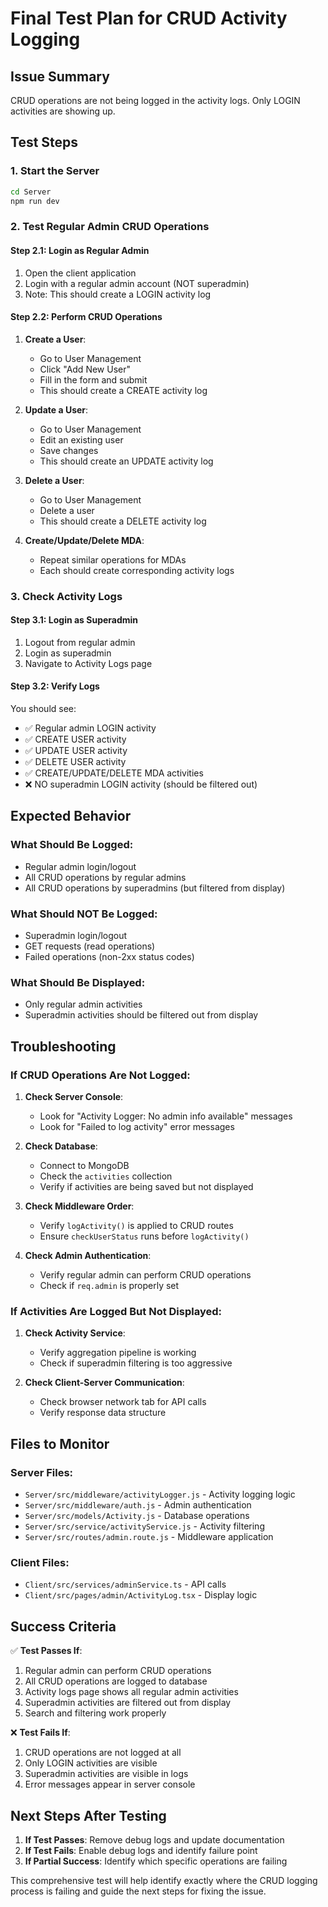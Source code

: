 # Final Test Plan for CRUD Activity Logging

## Issue Summary

CRUD operations are not being logged in the activity logs. Only LOGIN activities are showing up.

## Test Steps

### 1. Start the Server

```bash
cd Server
npm run dev
```

### 2. Test Regular Admin CRUD Operations

#### Step 2.1: Login as Regular Admin

1. Open the client application
2. Login with a regular admin account (NOT superadmin)
3. Note: This should create a LOGIN activity log

#### Step 2.2: Perform CRUD Operations

1. **Create a User**:

   - Go to User Management
   - Click "Add New User"
   - Fill in the form and submit
   - This should create a CREATE activity log

2. **Update a User**:

   - Go to User Management
   - Edit an existing user
   - Save changes
   - This should create an UPDATE activity log

3. **Delete a User**:

   - Go to User Management
   - Delete a user
   - This should create a DELETE activity log

4. **Create/Update/Delete MDA**:
   - Repeat similar operations for MDAs
   - Each should create corresponding activity logs

### 3. Check Activity Logs

#### Step 3.1: Login as Superadmin

1. Logout from regular admin
2. Login as superadmin
3. Navigate to Activity Logs page

#### Step 3.2: Verify Logs

You should see:

- ✅ Regular admin LOGIN activity
- ✅ CREATE USER activity
- ✅ UPDATE USER activity
- ✅ DELETE USER activity
- ✅ CREATE/UPDATE/DELETE MDA activities
- ❌ NO superadmin LOGIN activity (should be filtered out)

## Expected Behavior

### What Should Be Logged:

- Regular admin login/logout
- All CRUD operations by regular admins
- All CRUD operations by superadmins (but filtered from display)

### What Should NOT Be Logged:

- Superadmin login/logout
- GET requests (read operations)
- Failed operations (non-2xx status codes)

### What Should Be Displayed:

- Only regular admin activities
- Superadmin activities should be filtered out from display

## Troubleshooting

### If CRUD Operations Are Not Logged:

1. **Check Server Console**:

   - Look for "Activity Logger: No admin info available" messages
   - Look for "Failed to log activity" error messages

2. **Check Database**:

   - Connect to MongoDB
   - Check the `activities` collection
   - Verify if activities are being saved but not displayed

3. **Check Middleware Order**:

   - Verify `logActivity()` is applied to CRUD routes
   - Ensure `checkUserStatus` runs before `logActivity()`

4. **Check Admin Authentication**:
   - Verify regular admin can perform CRUD operations
   - Check if `req.admin` is properly set

### If Activities Are Logged But Not Displayed:

1. **Check Activity Service**:

   - Verify aggregation pipeline is working
   - Check if superadmin filtering is too aggressive

2. **Check Client-Server Communication**:
   - Check browser network tab for API calls
   - Verify response data structure

## Files to Monitor

### Server Files:

- `Server/src/middleware/activityLogger.js` - Activity logging logic
- `Server/src/middleware/auth.js` - Admin authentication
- `Server/src/models/Activity.js` - Database operations
- `Server/src/service/activityService.js` - Activity filtering
- `Server/src/routes/admin.route.js` - Middleware application

### Client Files:

- `Client/src/services/adminService.ts` - API calls
- `Client/src/pages/admin/ActivityLog.tsx` - Display logic

## Success Criteria

✅ **Test Passes If**:

1. Regular admin can perform CRUD operations
2. All CRUD operations are logged to database
3. Activity logs page shows all regular admin activities
4. Superadmin activities are filtered out from display
5. Search and filtering work properly

❌ **Test Fails If**:

1. CRUD operations are not logged at all
2. Only LOGIN activities are visible
3. Superadmin activities are visible in logs
4. Error messages appear in server console

## Next Steps After Testing

1. **If Test Passes**: Remove debug logs and update documentation
2. **If Test Fails**: Enable debug logs and identify failure point
3. **If Partial Success**: Identify which specific operations are failing

This comprehensive test will help identify exactly where the CRUD logging process is failing and guide the next steps for fixing the issue.
